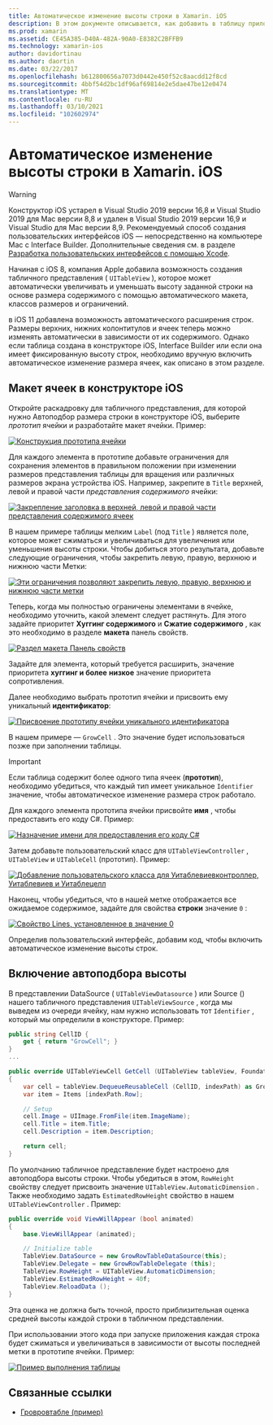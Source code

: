 ```yaml
---
title: Автоматическое изменение высоты строки в Xamarin. iOS
description: В этом документе описывается, как добавить в таблицу приложений Xamarin. iOS представления строк, высота которых зависит от содержимого. В нем рассматривается Макет ячеек в конструкторе iOS и включается Автомасштабирование высоты.
ms.prod: xamarin
ms.assetid: CE45A385-D40A-482A-90A0-E8382C2BFFB9
ms.technology: xamarin-ios
author: davidortinau
ms.author: daortin
ms.date: 03/22/2017
ms.openlocfilehash: b612800656a7073d0442e450f52c8aacdd12f8cd
ms.sourcegitcommit: 4bbf54d2bc1df96af69814e2e5dae47be12e0474
ms.translationtype: MT
ms.contentlocale: ru-RU
ms.lasthandoff: 03/10/2021
ms.locfileid: "102602974"
---
```

# <a name="auto-sizing-row-height-in-xamarinios"></a>Автоматическое изменение высоты строки в Xamarin. iOS
> [!WARNING]
> Конструктор iOS устарел в Visual Studio 2019 версии 16,8 и Visual Studio 2019 для Mac версии 8,8 и удален в Visual Studio 2019 версии 16,9 и Visual Studio для Mac версии 8,9.
> Рекомендуемый способ создания пользовательских интерфейсов iOS — непосредственно на компьютере Mac с Interface Builder. Дополнительные сведения см. в разделе [Разработка пользовательских интерфейсов с помощью Xcode](~/ios/user-interface/storyboards/index.md). 

Начиная с iOS 8, компания Apple добавила возможность создания табличного представления ( `UITableView` ), которое может автоматически увеличивать и уменьшать высоту заданной строки на основе размера содержимого с помощью автоматического макета, классов размеров и ограничений.

в iOS 11 добавлена возможность автоматического расширения строк. Размеры верхних, нижних колонтитулов и ячеек теперь можно изменять автоматически в зависимости от их содержимого. Однако если таблица создана в конструкторе iOS, Interface Builder или если она имеет фиксированную высоту строк, необходимо вручную включить автоматическое изменение размера ячеек, как описано в этом разделе.

## <a name="cell-layout-in-the-ios-designer"></a>Макет ячеек в конструкторе iOS

Откройте раскадровку для табличного представления, для которой нужно Автоподбор размера строки в конструкторе iOS, выберите *прототип* ячейки и разработайте макет ячейки. Пример:

[![Конструкция прототипа ячейки](autosizing-row-height-images/table01.png)](autosizing-row-height-images/table01.png#lightbox)

Для каждого элемента в прототипе добавьте ограничения для сохранения элементов в правильном положении при изменении размеров представления таблицы для вращения или различных размеров экрана устройства iOS. Например, закрепите в `Title` верхней, левой и правой части *представления содержимого* ячейки:

[![Закрепление заголовка в верхней, левой и правой части представления содержимого ячеек](autosizing-row-height-images/table02.png)](autosizing-row-height-images/table02.png#lightbox)

В нашем примере таблицы мелким `Label` (под `Title` ) является поле, которое может сжиматься и увеличиваться для увеличения или уменьшения высоты строки. Чтобы добиться этого результата, добавьте следующие ограничения, чтобы закрепить левую, правую, верхнюю и нижнюю части Метки:

[![Эти ограничения позволяют закрепить левую, правую, верхнюю и нижнюю части метки](autosizing-row-height-images/table03.png)](autosizing-row-height-images/table03.png#lightbox)

Теперь, когда мы полностью ограничены элементами в ячейке, необходимо уточнить, какой элемент следует растянуть. Для этого задайте приоритет **Хуггинг содержимого** и **Сжатие содержимого** , как это необходимо в разделе **макета** панель свойств.

[![Раздел макета Панель свойств](autosizing-row-height-images/table03a.png)](autosizing-row-height-images/table03a.png#lightbox)

Задайте для элемента, который требуется расширить, значение приоритета **хуггинг и более** **низкое** значение приоритета сопротивления.

Далее необходимо выбрать прототип ячейки и присвоить ему уникальный **идентификатор**:

[![Присвоение прототипу ячейки уникального идентификатора](autosizing-row-height-images/table04.png)](autosizing-row-height-images/table04.png#lightbox)

В нашем примере — `GrowCell` . Это значение будет использоваться позже при заполнении таблицы.

> [!IMPORTANT]
> Если таблица содержит более одного типа ячеек (**прототип**), необходимо убедиться, что каждый тип имеет уникальное `Identifier` значение, чтобы автоматическое изменение размера строк работало.

Для каждого элемента прототипа ячейки присвойте **имя** , чтобы предоставить его коду C#. Пример:

[![Назначение имени для предоставления его коду C#](autosizing-row-height-images/table05.png)](autosizing-row-height-images/table05.png#lightbox)

Затем добавьте пользовательский класс для `UITableViewController` , `UITableView` и `UITableCell` (прототип). Пример:

[![Добавление пользовательского класса для Уитаблевиевконтроллер, Уитаблевиев и Уитаблецелл](autosizing-row-height-images/table06.png)](autosizing-row-height-images/table06.png#lightbox)

Наконец, чтобы убедиться, что в нашей метке отображается все ожидаемое содержимое, задайте для свойства **строки** значение `0` :

[![Свойство Lines, установленное в значение 0](autosizing-row-height-images/table06.png)](autosizing-row-height-images/table06a.png#lightbox)

Определив пользовательский интерфейс, добавим код, чтобы включить автоматическое изменение высоты строк.

## <a name="enabling-auto-resizing-height"></a>Включение автоподбора высоты

В представлении DataSource ( `UITableViewDatasource` ) или Source () нашего табличного представления `UITableViewSource` , когда мы выведем из очереди ячейку, нам нужно использовать тот `Identifier` , который мы определили в конструкторе. Пример:

```csharp
public string CellID {
    get { return "GrowCell"; }
}
...

public override UITableViewCell GetCell (UITableView tableView, Foundation.NSIndexPath indexPath)
{
    var cell = tableView.DequeueReusableCell (CellID, indexPath) as GrowRowTableCell;
    var item = Items [indexPath.Row];

    // Setup
    cell.Image = UIImage.FromFile(item.ImageName);
    cell.Title = item.Title;
    cell.Description = item.Description;

    return cell;
}
```

По умолчанию табличное представление будет настроено для автоподбора высоты строки. Чтобы убедиться в этом, `RowHeight` свойству следует присвоить значение `UITableView.AutomaticDimension` . Также необходимо задать `EstimatedRowHeight` свойство в нашем `UITableViewController` . Пример:

```csharp
public override void ViewWillAppear (bool animated)
{
    base.ViewWillAppear (animated);

    // Initialize table
    TableView.DataSource = new GrowRowTableDataSource(this);
    TableView.Delegate = new GrowRowTableDelegate (this);
    TableView.RowHeight = UITableView.AutomaticDimension;
    TableView.EstimatedRowHeight = 40f;
    TableView.ReloadData ();
}
```

Эта оценка не должна быть точной, просто приблизительная оценка средней высоты каждой строки в табличном представлении.

При использовании этого кода при запуске приложения каждая строка будет сжиматься и увеличиваться в зависимости от высоты последней метки в прототипе ячейки. Пример:

[![Пример выполнения таблицы](autosizing-row-height-images/table07.png)](autosizing-row-height-images/table07.png#lightbox)

## <a name="related-links"></a>Связанные ссылки

- [Гровровтабле (пример)](/samples/xamarin/ios-samples/growrowtable)